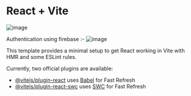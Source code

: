 # React + Vite
![image](https://github.com/user-attachments/assets/14eb7e04-7e32-4145-bb1b-b92f69697b9e)

Authentication using firebase :-
![image](https://github.com/user-attachments/assets/ae27da86-0fd5-46d1-bbd1-d6de6bff3da6)


This template provides a minimal setup to get React working in Vite with HMR and some ESLint rules.

Currently, two official plugins are available:

- [@vitejs/plugin-react](https://github.com/vitejs/vite-plugin-react/blob/main/packages/plugin-react/README.md) uses [Babel](https://babeljs.io/) for Fast Refresh
- [@vitejs/plugin-react-swc](https://github.com/vitejs/vite-plugin-react-swc) uses [SWC](https://swc.rs/) for Fast Refresh
